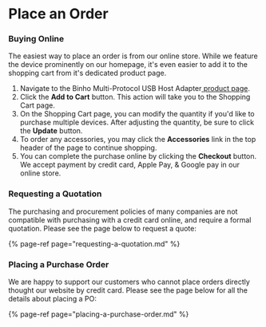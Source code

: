 # Place an Order

### Buying Online

The easiest way to place an order is from our online store. While we feature the device prominently on our homepage, it's even easier to add it to the shopping cart from it's dedicated product page. 

1. Navigate to the Binho Multi-Protocol USB Host Adapter[ product page](https://binho.io/products/usb-host-adaptor). 
2. Click the **Add to Cart** button. This action will take you to the Shopping Cart page.
3. On the Shopping Cart page, you can modify the quantity if you'd like to purchase multiple devices. After adjusting the quantity, be sure to click the **Update** button.
4. To order any accessories, you may click the **Accessories** link in the top header of the page to continue shopping.
5. You can complete the purchase online by clicking the **Checkout** button. We accept payment by credit card, Apple Pay, & Google pay in our online store.

### Requesting a Quotation

The purchasing and procurement policies of many companies are not compatible with purchasing with a credit card online, and require a formal quotation. Please see the page below to request a quote:

{% page-ref page="requesting-a-quotation.md" %}

### Placing a Purchase Order

We are happy to support our customers who cannot place orders directly thought our website by credit card. Please see the page below for all the details about placing a PO:

{% page-ref page="placing-a-purchase-order.md" %}



